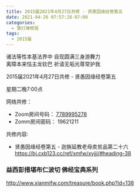 ```yaml
---
title: 2015届2021年4月27日共修 - 贤愚因缘经卷第五
date: 2021-04-26 07:57:28-07:00
categories:
  - 慧灯禅修班
tags:
  - 2015届
---
```

诸法等性本基法界中 自现圆满三身游舞力  
离障本来怙主龙钦巴 祈请无垢光尊常护我  

2015届2021年4月27日共修 - 贤愚因缘经卷第五

星期二晚7:00点

网络共修：
- Zoom房间号码： [7789995278](https://us02web.zoom.us/j/7789995278?pwd=VjZmbWJFY2k2K0E5RVB2cTNIQmhqUT09)
- Zomm房间密码： 19621211

共修内容: 

* 贤愚因缘经卷第五 - 迦旃延教老母卖贫品第二十六
  <https://bj.cxb123.cc/ref/xmfw/xyjjj/#heading-38>

 
### 益西彭措堪布仁波切 佛经宝典系列
<http://www.xianmifw.com/treasure/book.php?id=138>

